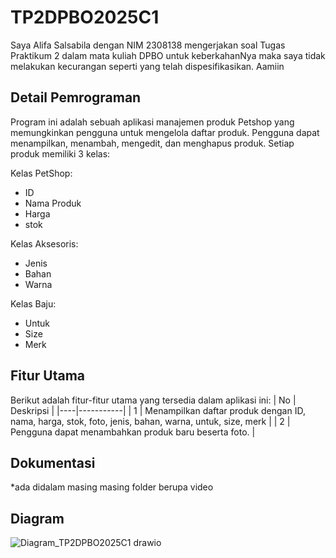 # TP2DPBO2025C1
Saya Alifa Salsabila dengan NIM 2308138 mengerjakan soal Tugas Praktikum 2 dalam mata kuliah DPBO untuk keberkahanNya maka saya tidak melakukan kecurangan seperti yang telah dispesifikasikan. Aamiin

## Detail Pemrograman
Program ini adalah sebuah aplikasi manajemen produk Petshop yang memungkinkan pengguna untuk mengelola daftar produk. Pengguna dapat menampilkan, menambah, mengedit, dan menghapus produk. Setiap produk memiliki 3 kelas:

Kelas PetShop:
- ID
- Nama Produk
- Harga
- stok

Kelas Aksesoris:
- Jenis
- Bahan
- Warna

Kelas Baju:
- Untuk
- Size
- Merk

## Fitur Utama
Berikut adalah fitur-fitur utama yang tersedia dalam aplikasi ini:
| No | Deskripsi |
|----|-----------|
| 1  | Menampilkan daftar produk dengan ID, nama, harga, stok, foto, jenis, bahan, warna, untuk, size, merk |
| 2  | Pengguna dapat menambahkan produk baru beserta foto. |

## Dokumentasi
*ada didalam masing masing folder berupa video

## Diagram
![Diagram_TP2DPBO2025C1 drawio](https://github.com/user-attachments/assets/29086e89-cabe-4fac-b35c-d10352a73b9a)
